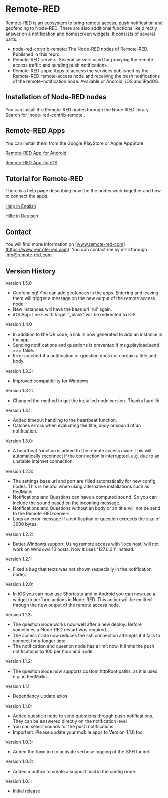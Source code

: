 # Remote-RED

Remote-RED is an ecosystem to bring remote access, push notification and geofencing to Node-RED. There are also additional functions like directly answer on a notification and homescreen widgets. It consists of several parts:
- node-red-contrib-remote: The Node-RED nodes of Remote-RED. Published in this repro.
- Remote-RED servers: Several servers used for proxying the remote access traffic and sending push notifications.
- Remote-RED apps: Apps to access the services published by the Remote-RED remote-access node and receiving the push notifications of the remote-notification node. Available or Android, iOS and iPadOS.


## Installation of Node-RED nodes

You can install the Remote-RED nodes through the Node-RED library. Search for 'node-red-contrib-remote'.


## Remote-RED Apps

You can install them from the Google PlayStore or Apple AppStore:

[Remote-RED App for Android](http://play.google.com/store/apps/details?id=com.looking4cache.remotered.android)

[Remote-RED App for iOS](https://apps.apple.com/us/app/remote-red/id1529777665)


## Tutorial for Remote-RED

There is a help page describing how the the nodes work together and how to connect the apps.

[Help in English](https://www.remote-red.com/en/help/)

[Hilfe in Deutsch](https://www.remote-red.com/de/hilfe/)


## Contact

You will find more information on [www.remote-red-com](https://www.remote-red.com). You can contact me by mail through info@remote-red.com.


## Version History

Version 1.5.0
- Geofencing! You can add geofences in the apps. Entering and leaving them will trigger a message on the new output of the remote access node.
- New instances will have the base url '/ui' again.
- iOS App: Links with target '_blank' will be redirected to iOS.

Version 1.4.0
- In addition to the QR code, a link is now generated to add an instance in the app.
- Sending notifications and questions is prevented if msg.playload.send === false.
- Error catched if a notification or question does not contain a title and body.

Version 1.3.3:
- Improved compatibility for Windows.

Version 1.3.2:
- Changed the method to get the installed node version. Thanks hardillb!

Version 1.3.1:
- Added timeout handling to the heartbeat function.
- Catches errors when evaluating the title, body or sound of an notification.

Version 1.3.0:
- A heartbeat function is added to the remote access node. This will automatically reconnect if the connection is interrupted, e.g. due to an unstable internet connection.

Version 1.2.3:
- The settings base url and port are filled automatically for new config nodes. This is helpful when using alternative installations such as RedMatic.
- Notifications and Questions can have a computed sound. So you can include the sound based on the incoming message.
- Notifications and Questions without an body or an title will not be send to the Remote-RED servers.
- Logs an error message if a notification or question exceeds the size of 3600 bytes.

Version 1.2.2:
- Better Windows support: Using remote access with 'localhost' will not work on Windows 10 hosts. Now it uses '127.0.0.1' instead.

Version 1.2.1:
- Fixed a bug that texts was not shown (especially in the notification node).

Version 1.2.0:
- In iOS you can now use Shortcuts and in Android you can new use a widget to perform actions in Node-RED. This action will be emitted through the new output of the remote access node.

Version 1.1.3:
- The question node works now well after a new deploy. Before sometimes a Node-RED restart was required.
- The access node now reduces the ssh connection attempts if it fails to connect for a longer time.
- The notification and question node has a limit now. It limits the push notifications to 100 per hour and node.

Version 1.1.2:
- The question node now supports custom httpRoot paths, as it is used e.g. in RedMatic.

Version 1.1.1:
- Dependency update axios

Version 1.1.0:
- Added question node to send questions through push notifications. They can be answered directly on the notification level.
- You can select sounds for the push notifications.
- Important: Please update your mobile apps to Version 1.1.0 too.

Version 1.0.3:
- Added the function to activate verbose logging of the SSH tunnel.

Version 1.0.2:
- Added a button to create a support mail in the config node.

Version 1.0.1:
- Initial release
